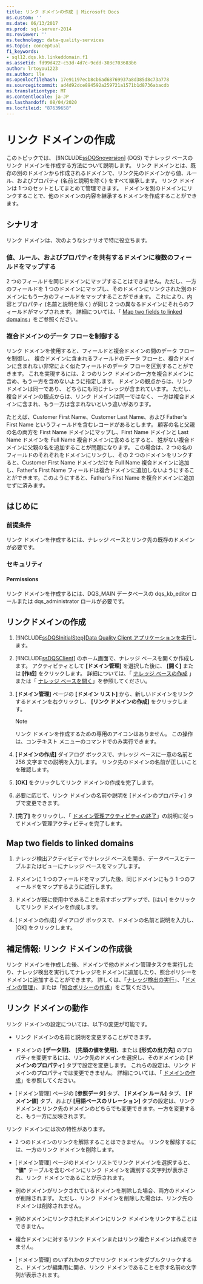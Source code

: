 ```yaml
---
title: リンク ドメインの作成 | Microsoft Docs
ms.custom: ''
ms.date: 06/13/2017
ms.prod: sql-server-2014
ms.reviewer: ''
ms.technology: data-quality-services
ms.topic: conceptual
f1_keywords:
- sql12.dqs.kb.linkeddomain.f1
ms.assetid: fd99d422-c53d-4d7c-9cdd-303c703683b6
author: lrtoyou1223
ms.author: lle
ms.openlocfilehash: 17e91197ecb8cb6ad68769937a8d385d8c73a778
ms.sourcegitcommit: ad4d92dce894592a259721a1571b1d8736abacdb
ms.translationtype: MT
ms.contentlocale: ja-JP
ms.lasthandoff: 08/04/2020
ms.locfileid: "87639658"
---
```

# <a name="create-a-linked-domain"></a>リンク ドメインの作成
  このトピックでは、 [!INCLUDE[ssDQSnoversion](../includes/ssdqsnoversion-md.md)] (DQS) でナレッジ ベースのリンク ドメインを作成する方法について説明します。 リンク ドメインとは、既存の別のドメインから作成されるドメインで、リンク先のドメインから値、ルール、およびプロパティ (名前と説明を除く) をすべて継承します。 リンク ドメインは 1 つのセットとしてまとめて管理できます。 ドメインを別のドメインにリンクすることで、他のドメインの内容を継承するドメインを作成することができます。  
  
## <a name="scenarios"></a>シナリオ  
 リンク ドメインは、次のようなシナリオで特に役立ちます。  
  
### <a name="mapping-multiple-fields-to-domains-that-share-values-rules-and-properties"></a>値、ルール、およびプロパティを共有するドメインに複数のフィールドをマップする  
 2 つのフィールドを同じドメインにマップすることはできません。ただし、一方のフィールドを 1 つのドメインにマップし、そのドメインにリンクされた別のドメインにもう一方のフィールドをマップすることができます。 これにより、内容とプロパティ (名前と説明を除く) が同じ 2 つの異なるドメインにそれらのフィールドがマップされます。 詳細については、「 [Map two fields to linked domains](#Map)」をご参照ください。  
  
### <a name="controlling-data-flow-to-composite-domains"></a>複合ドメインのデータ フローを制御する  
 リンク ドメインを使用すると、フィールドと複合ドメインの間のデータ フローを制御し、 複合ドメインに含まれるフィールドのデータ フローと、複合ドメインに含まれない非常によく似たフィールドのデータ フローを区別することができます。 これを実現するには、2 つのリンク ドメインの一方を複合ドメインに含め、もう一方を含めないように指定します。 ドメインの観点からは、リンク ドメインは同一であり、 どちらにも同じナレッジが含まれています。 ただし、複合ドメインの観点からは、リンク ドメインは同一ではなく、 一方は複合ドメインに含まれ、もう一方は含まれないという違いがあります。  
  
 たとえば、Customer First Name、Customer Last Name、および Father's First Name というフィールドを含むレコードがあるとします。 顧客の名と父親の名の両方を First Name ドメインにマップし、First Name ドメインと Last Name ドメインを Full Name 複合ドメインに含めるとすると、 姓がない複合ドメインに父親の名を追加することが問題になります。 この場合は、2 つの名のフィールドのそれぞれをドメインにリンクし、その 2 つのドメインをリンクすると、Customer First Name ドメインだけを Full Name 複合ドメインに追加し、Father's First Name フィールドは複合ドメインに追加しないようにすることができます。このようにすると、Father's First Name を複合ドメインに追加せずに済みます。  
  
##  <a name="before-you-begin"></a><a name="BeforeYouBegin"></a> はじめに  
  
###  <a name="prerequisites"></a><a name="Prerequisites"></a> 前提条件  
 リンク ドメインを作成するには、ナレッジ ベースとリンク先の既存のドメインが必要です。  
  
###  <a name="security"></a><a name="Security"></a> セキュリティ  
  
####  <a name="permissions"></a><a name="Permissions"></a> Permissions  
 リンク ドメインを作成するには、DQS_MAIN データベースの dqs_kb_editor ロールまたは dqs_administrator ロールが必要です。  
  
##  <a name="create-a-linked-domain"></a><a name="Create"></a>リンクドメインの作成  
  
1.  [!INCLUDE[ssDQSInitialStep](../includes/ssdqsinitialstep-md.md)][Data Quality Client アプリケーションを実行](../../2014/data-quality-services/run-the-data-quality-client-application.md)します。  
  
2.  [!INCLUDE[ssDQSClient](../includes/ssdqsclient-md.md)] のホーム画面で、ナレッジ ベースを開くか作成します。 アクティビティとして **[ドメイン管理]** を選択した後に、 **[開く]** または **[作成]** をクリックします。 詳細については、「 [ナレッジ ベースの作成](../../2014/data-quality-services/create-a-knowledge-base.md) 」または「 [ナレッジ ベースを開く](../../2014/data-quality-services/open-a-knowledge-base.md)」を参照してください。  
  
3.  **[ドメイン管理]** ページの **[ドメイン リスト]** から、新しいドメインをリンクするドメインを右クリックし、 **[リンク ドメインの作成]** をクリックします。  
  
    > [!NOTE]  
    >  リンク ドメインを作成するための専用のアイコンはありません。 この操作は、コンテキスト メニューのコマンドでのみ実行できます。  
  
4.  **[ドメインの作成]** ダイアログ ボックスで、ナレッジ ベースに一意の名前と 256 文字までの説明を入力します。 リンク先のドメインの名前が正しいことを確認します。  
  
5.  **[OK]** をクリックしてリンク ドメインの作成を完了します。  
  
6.  必要に応じて、リンク ドメインの名前や説明を [ドメインのプロパティ] タブで変更できます。  
  
7.  **[完了]** をクリックし、「 [ドメイン管理アクティビティの終了](../../2014/data-quality-services/end-the-domain-management-activity.md)」の説明に従ってドメイン管理アクティビティを完了します。  
  
##  <a name="map-two-fields-to-linked-domains"></a><a name="Map"></a> Map two fields to linked domains  
  
1.  ナレッジ検出アクティビティでナレッジ ベースを開き、データベースとテーブルまたはビューにナレッジ ベースをマップします。  
  
2.  ドメインに 1 つのフィールドをマップした後、同じドメインにもう 1 つのフィールドをマップするように試行します。  
  
3.  ドメインが既に使用中であることを示すポップアップで、[はい] をクリックしてリンク ドメインを作成します。  
  
4.  [ドメインの作成] ダイアログ ボックスで、ドメインの名前と説明を入力し、[OK] をクリックします。  
  
##  <a name="follow-up-after-creating-a-linked-domain"></a><a name="FollowUp"></a> 補足情報: リンク ドメインの作成後  
 リンク ドメインを作成した後、ドメインで他のドメイン管理タスクを実行したり、ナレッジ検出を実行してナレッジをドメインに追加したり、照合ポリシーをドメインに追加することができます。 詳しくは、「[ナレッジ検出の実行](../../2014/data-quality-services/perform-knowledge-discovery.md)」、「[ドメインの管理](../../2014/data-quality-services/managing-a-domain.md)」、または「[照合ポリシーの作成](../../2014/data-quality-services/create-a-matching-policy.md)」をご覧ください。  
  
##  <a name="behavior-of-a-linked-domain"></a><a name="Behavior"></a> リンク ドメインの動作  
 リンク ドメインの設定については、以下の変更が可能です。  
  
-   リンク ドメインの名前と説明を変更することができます。  
  
-   ドメインの **[データ型]**、 **[先頭の値を使用]**、または **[形式の出力先]** のプロパティを変更するには、リンク先のドメインを選択し、そのドメインの **[ドメインのプロパティ]** タブで設定を変更します。 これらの設定は、リンク ドメインのプロパティでは変更できません。 詳細については、「 [ドメインの作成](../../2014/data-quality-services/create-a-domain.md)」を参照してください。  
  
-   [ドメイン管理] ページの **[参照データ]** タブ、 **[ドメイン ルール]** タブ、 **[ドメイン値]** タブ、および **[用語ベースのリレーション]** タブの設定は、リンク ドメインとリンク先のドメインのどちらでも変更できます。一方を変更すると、もう一方に反映されます。  
  
 リンク ドメインには次の特性があります。  
  
-   2 つのドメインのリンクを解除することはできません。 リンクを解除するには、一方のリンク ドメインを削除します。  
  
-   [ドメイン管理] ページのドメイン リストでリンク ドメインを選択すると、 **"値"** テーブルを含むペインにリンク ドメインを識別する文字列が表示され、リンク ドメインであることが示されます。  
  
-   別のドメインがリンクされているドメインを削除した場合、両方のドメインが削除されます。 ただし、リンク ドメインを削除した場合は、リンク先のドメインは削除されません。  
  
-   別のドメインにリンクされたドメインにリンク ドメインをリンクすることはできません。  
  
-   複合ドメインに対するリンク ドメインまたはリンク複合ドメインは作成できません。  
  
-   [ドメイン管理] のいずれかのタブでリンク ドメインをダブルクリックすると、ドメインが編集用に開き、リンク ドメインであることを示す名前の文字列が表示されます。  
  
  
